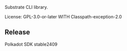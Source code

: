 Substrate CLI library.

License: GPL-3.0-or-later WITH Classpath-exception-2.0


## Release

Polkadot SDK stable2409
